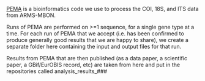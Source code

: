 [PEMA](https://github.com/hariszaf/pema) is a bioinformatics code we use to process the COI, 18S, and ITS data from ARMS-MBON. 

Runs of PEMA are performed on >=1 sequence, for a single gene type at a time. For each run of PEMA that we accept (i.e. has been confirmed to produce generally good results that we are happy to share), we create a separate folder here containing the input and output files for that run.

Results from PEMA that are then published (as a data paper, a scientific paper, a GBif/EurOBIS record, etc) are taken from here and put in the repositories called analysis_results_###
